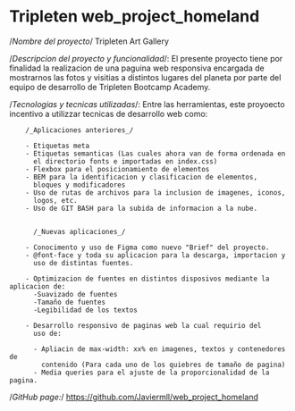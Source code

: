 # Tripleten web_project_homeland

/_Nombre del proyecto_/
Tripleten Art Gallery

/_Descripcion del proyecto y funcionalidad_/:
El presente proyecto tiene por finalidad la realizacion de una paguina web responsiva encargada de mostrarnos las fotos y visitias a distintos lugares del planeta por parte del equipo de desarrollo de Tripleten Bootcamp Academy.

/_Tecnologias y tecnicas utilizadas_/:
Entre las herramientas, este proyoecto incentivo a utilizzar tecnicas de desarrollo web como:

        /_Aplicaciones anteriores_/

        - Etiquetas meta
        - Etiquetas semanticas (Las cuales ahora van de forma ordenada en
          el directorio fonts e importadas en index.css)
        - Flexbox para el posicionamiento de elementos
        - BEM para la identificacion y clasificacion de elementos,
          bloques y modificadores
        - Uso de rutas de archivos para la inclusion de imagenes, iconos,
          logos, etc.
        - Uso de GIT BASH para la subida de informacion a la nube.


          /_Nuevas aplicaciones_/

        - Conocimento y uso de Figma como nuevo "Brief" del proyecto.
        - @font-face y toda su aplicacion para la descarga, importacion y
          uso de distintas fuentes.

        - Optimizacion de fuentes en distintos disposivos mediante la aplicacion de:
          -Suavizado de fuentes
          -Tamaño de fuentes
          -Legibilidad de los textos

        - Desarrollo responsivo de paginas web la cual requirio del
          uso de:

          - Apliacin de max-width: xx% en imagenes, textos y contenedores de
            contenido (Para cada uno de los quiebres de tamaño de pagina)
          - Media queries para el ajuste de la proporcionalidad de la pagina.

/_GitHub page:_/
https://github.com/Javiermll/web_project_homeland
